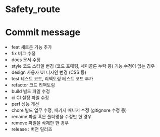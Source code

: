 # Safety_route

# Commit message

<li>feat	새로운 기능 추가</li>
<li>fix	버그 수정</li>
<li>docs	문서 수정</li>
<li>style	코드 스타일 변경 (코드 포매팅, 세미콜론 누락 등)
기능 수정이 없는 경우</li>
<li>design	사용자 UI 디자인 변경 (CSS 등)</li>
<li>test	테스트 코드, 리팩토링 테스트 코드 추가</li>
<li>refactor	코드 리팩토링</li>
<li>build	빌드 파일 수정</li>
<li>ci	CI 설정 파일 수정</li>
<li>perf	성능 개선</li>
<li>chore	빌드 업무 수정, 패키지 매니저 수정 (gitignore 수정 등)</li>
<li>rename	파일 혹은 폴더명을 수정만 한 경우</li>
<li>remove	파일을 삭제만 한 경우</li>
<li>release : 버전 릴리즈</li>
